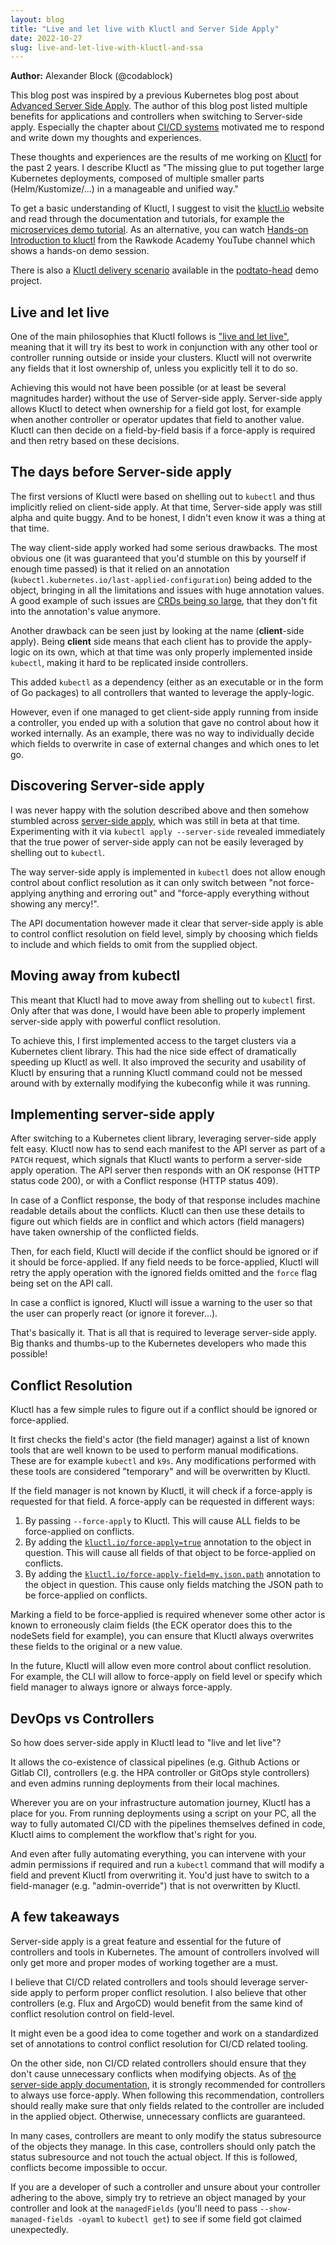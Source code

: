 ```yaml
---
layout: blog
title: "Live and let live with Kluctl and Server Side Apply"
date: 2022-10-27
slug: live-and-let-live-with-kluctl-and-ssa
---
```


**Author:** Alexander Block (@codablock)

This blog post was inspired by a previous Kubernetes blog post about
[Advanced Server Side Apply](https://kubernetes.io/blog/2022/10/20/advanced-server-side-apply/).
The author of this blog post listed multiple benefits for applications and
controllers when switching to Server-side apply. Especially the chapter about
[CI/CD systems](https://kubernetes.io/blog/2022/10/20/advanced-server-side-apply/#ci-cd-systems)
motivated me to respond and write down my thoughts and experiences.

These thoughts and experiences are the results of me working on [Kluctl](https://kluctl.io)
for the past 2 years. I describe Kluctl as "The missing glue to put together
large Kubernetes deployments, composed of multiple smaller parts
(Helm/Kustomize/...) in a manageable and unified way."

To get a basic understanding of Kluctl, I suggest to visit the [kluctl.io](https://kluctlio)
website and read through the documentation and tutorials, for example the 
[microservices demo tutorial](https://kluctl.io/docs/guides/tutorials/microservices-demo/).
As an alternative, you can watch [Hands-on Introduction to kluctl](https://www.youtube.com/watch?v=9LoYLjDjOdg)
from the Rawkode Academy YouTube channel which shows a hands-on demo session.

There is also a [Kluctl delivery scenario](https://github.com/podtato-head/podtato-head/tree/main/delivery/kluctl)
available in the [podtato-head](https://github.com/podtato-head/podtato-head) demo project.

## Live and let live

One of the main philosophies that Kluctl follows is ["live and let live"](https://kluctl.io/docs/philosophy/#live-and-let-live),
meaning that it will try its best to work in conjunction with any other tool or
controller running outside or inside your clusters. Kluctl will not overwrite
any fields that it lost ownership of, unless you explicitly tell it to do so.

Achieving this would not have been possible (or at least be several magnitudes
harder) without the use of Server-side apply. Server-side apply allows Kluctl
to detect when ownership for a field got lost, for example when another controller
or operator updates that field to another value. Kluctl can then decide on a 
field-by-field basis if a force-apply is required and then retry based on these
decisions.

## The days before Server-side apply

The first versions of Kluctl were based on shelling out to `kubectl` and thus
implicitly relied on client-side apply. At that time, Server-side apply was
still alpha and quite buggy. And to be honest, I didn't even know it was a
thing at that time.

The way client-side apply worked had some serious drawbacks. The most obvious one
(it was guaranteed that you'd stumble on this by yourself if enough time passed)
is that it relied on an annotation (`kubectl.kubernetes.io/last-applied-configuration`)
being added to the object, bringing in all the limitations and issues with huge
annotation values. A good example of such issues are
[CRDs being so large](https://github.com/prometheus-operator/prometheus-operator/issues/4439),
that they don't fit into the annotation's value anymore.

Another drawback can be seen just by looking at the name (**client**-side apply).
Being **client** side means that each client has to provide the apply-logic on
its own, which at that time was only properly implemented inside `kubectl`,
making it hard to be replicated inside controllers.

This added `kubectl` as a dependency (either as an executable or in the form of
Go packages) to all controllers that wanted to leverage the apply-logic.

However, even if one managed to get client-side apply running from inside a
controller, you ended up with a solution that gave no control about how it
worked internally. As an example, there was no way to individually decide which
fields to overwrite in case of external changes and which ones to let go. 

## Discovering Server-side apply

I was never happy with the solution described above and then somehow stumbled
across [server-side apply](/docs/reference/using-api/server-side-apply/),
which was still in beta at that time. Experimenting with it via
`kubectl apply --server-side` revealed immediately that the true power of
server-side apply can not be easily leveraged by shelling out to `kubectl`.

The way server-side apply is implemented in `kubectl` does not allow enough
control about conflict resolution as it can only switch between 
"not force-applying anything and erroring out" and "force-apply everything
without showing any mercy!".

The API documentation however made it clear that server-side apply is able to
control conflict resolution on field level, simply by choosing which fields
to include and which fields to omit from the supplied object.

## Moving away from kubectl

This meant that Kluctl had to move away from shelling out to `kubectl` first. Only
after that was done, I would have been able to properly implement server-side
apply with powerful conflict resolution.

To achieve this, I first implemented access to the target clusters via a
Kubernetes client library. This had the nice side effect of dramatically
speeding up Kluctl as well. It also improved the security and usability of
Kluctl by ensuring that a running Kluctl command could not be messed around
with by externally modifying the kubeconfig while it was running.

## Implementing server-side apply

After switching to a Kubernetes client library, leveraging server-side apply
felt easy. Kluctl now has to send each manifest to the API server as part of a
`PATCH` request, which signals
that Kluctl wants to perform a server-side apply operation. The API server then
responds with an OK response (HTTP status code 200), or with a Conflict response
(HTTP status 409).

In case of a Conflict response, the body of that response includes machine readable
details about the conflicts. Kluctl can then use these details to figure out
which fields are in conflict and which actors (field managers) have taken
ownership of the conflicted fields.

Then, for each field, Kluctl will decide if the conflict should be ignored or
if it should be force-applied. If any field needs to be force-applied, Kluctl
will retry the apply operation with the ignored fields omitted and the `force`
flag being set on the API call.

In case a conflict is ignored, Kluctl will issue a warning to the user so that
the user can properly react (or ignore it forever...).

That's basically it. That is all that is required to leverage server-side apply.
Big thanks and thumbs-up to the Kubernetes developers who made this possible!

## Conflict Resolution

Kluctl has a few simple rules to figure out if a conflict should be ignored
or force-applied.

It first checks the field's actor (the field manager) against a list of known
tools that are well known to be used to perform manual modifications. These
are for example `kubectl` and `k9s`. Any modifications performed with these tools
are considered "temporary" and will be overwritten by Kluctl.

If the field manager is not known by Kluctl, it will check if a force-apply is
requested for that field. A force-apply can be requested in different ways:

1. By passing `--force-apply` to Kluctl. This will cause ALL fields to be force-applied on conflicts.
2. By adding the [`kluctl.io/force-apply=true`](https://kluctl.io/docs/reference/deployments/annotations/all-resources/#kluctlioforce-apply) annotation to the object in question. This will cause all fields of that object to be force-applied on conflicts.
3. By adding the [`kluctl.io/force-apply-field=my.json.path`](https://kluctl.io/docs/reference/deployments/annotations/all-resources/#kluctlioforce-apply-field) annotation to the object in question. This cause only fields matching the JSON path to be force-applied on conflicts.

Marking a field to be force-applied is required whenever some other actor is
known to erroneously claim fields (the ECK operator does this to the nodeSets
field for example), you can ensure that Kluctl always overwrites these fields
to the original or a new value.

In the future, Kluctl will allow even more control about conflict resolution.
For example, the CLI will allow to force-apply on field level or specify which
field manager to always ignore or always force-apply.

## DevOps vs Controllers

So how does server-side apply in Kluctl lead to "live and let live"?

It allows the co-existence of classical pipelines (e.g. Github Actions or
Gitlab CI), controllers (e.g. the HPA controller or GitOps style controllers)
and even admins running deployments from their local machines.

Wherever you are on your infrastructure automation journey, Kluctl has a place
for you. From running deployments using a script on your PC, all the way to
fully automated CI/CD with the pipelines themselves defined in code, Kluctl
aims to complement the workflow that's right for you.

And even after fully automating everything, you can intervene with your admin
permissions if required and run a `kubectl` command that will modify a field
and prevent Kluctl from overwriting it. You'd just have to switch to a
field-manager (e.g. "admin-override") that is not overwritten by Kluctl.

## A few takeaways

Server-side apply is a great feature and essential for the future of
controllers and tools in Kubernetes. The amount of controllers involved
will only get more and proper modes of working together are a must.

I believe that CI/CD related controllers and tools should leverage
server-side apply to perform proper conflict resolution. I also believe that
other controllers (e.g. Flux and ArgoCD) would benefit from the same kind
of conflict resolution control on field-level.

It might even be a good idea to come together and work on a standardized
set of annotations to control conflict resolution for CI/CD related tooling.

On the other side, non CI/CD related controllers should ensure that they don't
cause unnecessary conflicts when modifying objects. As of
[the server-side apply documentation](https://kubernetes.io/docs/reference/using-api/server-side-apply/#using-server-side-apply-in-a-controller),
it is strongly recommended for controllers to always use force-apply. When
following this recommendation, controllers should really make sure that only
fields related to the controller are included in the applied object.
Otherwise, unnecessary conflicts are guaranteed.

In many cases, controllers are meant to only modify the status subresource
of the objects they manage. In this case, controllers should only patch the
status subresource and not touch the actual object. If this is followed,
conflicts become impossible to occur.

If you are a developer of such a controller and unsure about your controller
adhering to the above, simply try to retrieve an object managed by your
controller and look at the `managedFields` (you'll need to pass
`--show-managed-fields -oyaml` to `kubectl get`) to see if some field got
claimed unexpectedly.
